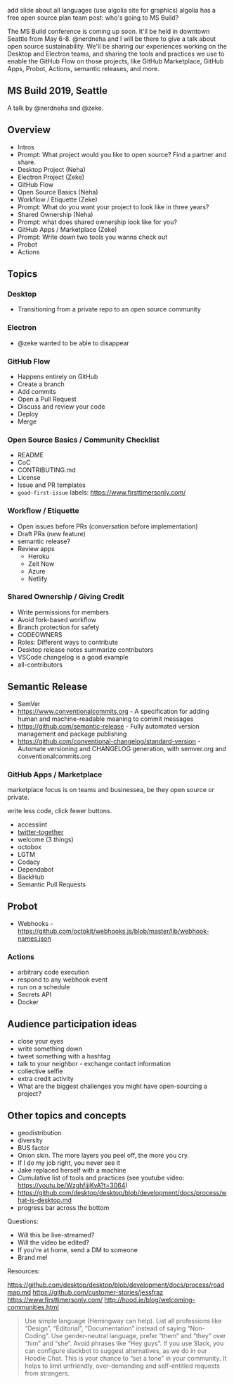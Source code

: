 add slide about all languages (use algolia site for graphics)
algolia has a free open source plan
team post: who's going to MS Build?

The MS Build conference is coming up soon. It'll be held in downtown Seattle from May 6-8. @nerdneha and I will be there to give a talk about open source sustainability. We'll be sharing our experiences working on the Desktop and Electron teams, and sharing the tools and practices we use to enable the GitHub Flow on those projects, like GitHub Marketplace, GitHub Apps, Probot, Actions, semantic releases, and more.

## MS Build 2019, Seattle

A talk by @nerdneha and @zeke.

## Overview

- Intros
- Prompt: What project would you like to open source? Find a partner and share.
- Desktop Project (Neha)
- Electron Project (Zeke)
- GitHub Flow
- Open Source Basics (Neha)
- Workflow / Etiquette (Zeke)
- Prompt: What do you want your project to look like in three years?
- Shared Ownership (Neha)
- Prompt: what does shared ownership look like for you? 
- GitHub Apps / Marketplace (Zeke)
- Prompt: Write down two tools you wanna check out
- Probot
- Actions

## Topics

### Desktop

- Transitioning from a private repo to an open source community

### Electron

- @zeke wanted to be able to disappear

### GitHub Flow

- Happens entirely on GitHub
- Create a branch
- Add commits
- Open a Pull Request
- Discuss and review your code
- Deploy
- Merge

### Open Source Basics / Community Checklist

- README
- CoC
- CONTRIBUTING.md
- License
- Issue and PR templates
- `good-first-issue` labels: https://www.firsttimersonly.com/

### Workflow / Etiquette

- Open issues before PRs (conversation before implementation)
- Draft PRs (new feature)
- semantic release?
- Review apps
  - Heroku
  - Zeit Now
  - Azure
  - Netlify

### Shared Ownership / Giving Credit

- Write permissions for members
- Avoid fork-based workflow
- Branch protection for safety
- CODEOWNERS
- Roles: Different ways to contribute
- Desktop release notes summarize contributors
- VSCode changelog is a good example
- all-contributors

## Semantic Release

- SemVer
- https://www.conventionalcommits.org - A specification for adding human and machine-readable meaning to commit messages
- https://github.com/semantic-release - Fully automated version management and package publishing
- https://github.com/conventional-changelog/standard-version - Automate versioning and CHANGELOG generation, with semver.org and conventionalcommits.org

### GitHub Apps / Marketplace

marketplace focus is on teams and businessea, be they open source or private.

write less code, click fewer buttons.

- accesslint
- [twitter-together](https://github.com/marketplace/actions/twitter-together)
- welcome (3 things)
- octobox
- LGTM
- Codacy
- Dependabot
- BackHub
- Semantic Pull Requests

## Probot

- Webhooks - https://github.com/octokit/webhooks.js/blob/master/lib/webhook-names.json

### Actions

- arbitrary code execution
- respond to any webhook event
- run on a schedule
- Secrets API
- Docker

## Audience participation ideas

- close your eyes
- write something down
- tweet something with a hashtag
- talk to your neighbor - exchange contact information
- collective selfie
- extra credit activity
- What are the biggest challenges you might have open-sourcing a project?

## Other topics and concepts

- geodistribution
- diversity
- BUS factor
- Onion skin. The more layers you peel off, the more you cry.
- If I do my job right, you never see it
- Jake replaced herself with a machine
- Cumulative list of tools and practices (see youtube video: https://youtu.be/WzghfjjjKvA?t=3064)
- https://github.com/desktop/desktop/blob/development/docs/process/what-is-desktop.md
- progress bar across the bottom

Questions:

- Will this be live-streamed?
- Will the video be edited?
- If you're at home, send a DM to someone
- Brand me!

Resources:

https://github.com/desktop/desktop/blob/development/docs/process/roadmap.md
https://github.com/customer-stories/jessfraz
https://www.firsttimersonly.com/
http://hood.ie/blog/welcoming-communities.html

> Use simple language (Hemingway can help). List all professions like “Design”, “Editorial”, “Documentation” instead of saying “Non-Coding”. Use gender-neutral language, prefer “them” and “they” over “him” and “she”. Avoid phrases like “Hey guys”. If you use Slack, you can configure slackbot to suggest alternatives, as we do in our Hoodie Chat. This is your chance to “set a tone” in your community. It helps to limit unfriendly, over-demanding and self-entitled requests from strangers.